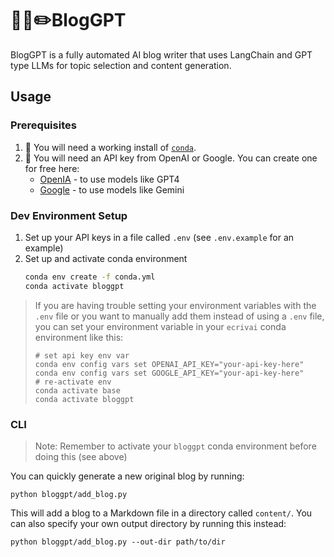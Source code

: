# 🦜🔗✏️BlogGPT
BlogGPT is a fully automated AI blog writer that uses LangChain and GPT type LLMs for topic selection and content generation.

## Usage
### Prerequisites
1. 🐍 You will need a working install of [`conda`](https://www.anaconda.com/download#downloads).
2. 🔑 You will need an API key from OpenAI or Google. You can create one for free here:
    - [OpenIA](https://platform.openai.com/account/api-keys) - to use models like GPT4
    - [Google](https://ai.google.dev/) - to use models like Gemini

### Dev Environment Setup
1. Set up your API keys in a file called `.env` (see `.env.example` for an example)
2. Set up and activate conda environment
    ```bash
    conda env create -f conda.yml
    conda activate bloggpt
    ```

> If you are having trouble setting your environment variables with the `.env` file or you want to manually add them instead of using a `.env` file, you can set your environment variable in your `ecrivai` conda environment like this:
>```shell
> # set api key env var
> conda env config vars set OPENAI_API_KEY="your-api-key-here"
> conda env config vars set GOOGLE_API_KEY="your-api-key-here"
> # re-activate env
> conda activate base
> conda activate bloggpt
>```

### CLI

> Note: Remember to activate your `bloggpt` conda environment before doing this (see above)

You can quickly generate a new original blog by running:

```
python bloggpt/add_blog.py
```

This will add a blog to a Markdown file in a directory called `content/`. You can also specify your own output directory by running this instead:
```
python bloggpt/add_blog.py --out-dir path/to/dir
```

